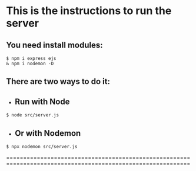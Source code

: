 # This is the instructions to run the server

## You need install modules:
```
$ npm i express ejs
& npm i nodemon -D
```

## There are two ways to do it: 

* ## Run with Node

```
$ node src/server.js
```

* ## Or with Nodemon
```
$ npx nodemon src/server.js
```

============================================================================================================
